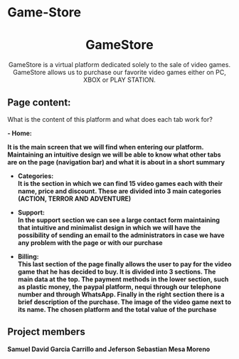 # Game-Store

<h1 align="center"> GameStore </h1> 

<p align="center">GameStore is a virtual platform dedicated solely to the sale of video games. GameStore allows us to purchase our favorite video games either on PC, XBOX or PLAY STATION.</p> 


<h2 align="left"> Page content: </h2> 

What is the content of this platform and what does each tab work for?

<b> - Home: <br>

It is the main screen that we will find when entering our platform. Maintaining an intuitive design we will be able to know what other tabs are on the page (navigation bar) and what it is about in a short summary

- Categories: <br>
It is the section in which we can find 15 video games each with their name, price and discount. These are divided into 3 main categories (ACTION, TERROR AND ADVENTURE)

- Support: <br>
In the support section we can see a large contact form maintaining that intuitive and minimalist design in which we will have the possibility of sending an email to the administrators in case we have any problem with the page or with our purchase

- Billing: <br>
This last section of the page finally allows the user to pay for the video game that he has decided to buy. It is divided into 3 sections. The main data at the top. The payment methods in the lower section, such as plastic money, the paypal platform, nequi through our telephone number and through WhatsApp. Finally in the right section there is a brief description of the purchase. The image of the video game next to its name. The chosen platform and the total value of the purchase

<h2 align="left"> Project members </h2> 
Samuel David Garcia Carrillo and
Jeferson Sebastian Mesa Moreno
